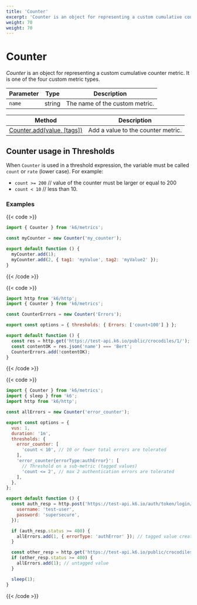 ```yaml
---
title: 'Counter'
excerpt: 'Counter is an object for representing a custom cumulative counter metric. It is one of the four custom metric types.'
weight: 70
weight: 70
---
```


# Counter

_Counter_ is an object for representing a custom cumulative counter metric. It is one of the four custom metric types.

| Parameter | Type   | Description                    |
| --------- | ------ | ------------------------------ |
| `name`    | string | The name of the custom metric. |

| Method                                                                       | Description                        |
| ---------------------------------------------------------------------------- | ---------------------------------- |
| [Counter.add(value, [tags])](/javascript-api/k6-metrics/counter/counter-add) | Add a value to the counter metric. |

## Counter usage in Thresholds

When `Counter` is used in a threshold expression, the variable must be called `count` or `rate` (lower case).
For example:

- `count >= 200` // value of the counter must be larger or equal to 200
- `count < 10` // less than 10.

### Examples

{{< code >}}

```javascript
import { Counter } from 'k6/metrics';

const myCounter = new Counter('my_counter');

export default function () {
  myCounter.add(1);
  myCounter.add(2, { tag1: 'myValue', tag2: 'myValue2' });
}
```

{{< /code >}}

{{< code >}}

```javascript
import http from 'k6/http';
import { Counter } from 'k6/metrics';

const CounterErrors = new Counter('Errors');

export const options = { thresholds: { Errors: ['count<100'] } };

export default function () {
  const res = http.get('https://test-api.k6.io/public/crocodiles/1/');
  const contentOK = res.json('name') === 'Bert';
  CounterErrors.add(!contentOK);
}
```

{{< /code >}}

{{< code >}}

```javascript
import { Counter } from 'k6/metrics';
import { sleep } from 'k6';
import http from 'k6/http';

const allErrors = new Counter('error_counter');

export const options = {
  vus: 1,
  duration: '1m',
  thresholds: {
    error_counter: [
      'count < 10', // 10 or fewer total errors are tolerated
    ],
    'error_counter{errorType:authError}': [
      // Threshold on a sub-metric (tagged values)
      'count <= 2', // max 2 authentication errors are tolerated
    ],
  },
};

export default function () {
  const auth_resp = http.post('https://test-api.k6.io/auth/token/login/', {
    username: 'test-user',
    password: 'supersecure',
  });

  if (auth_resp.status >= 400) {
    allErrors.add(1, { errorType: 'authError' }); // tagged value creates submetric (useful for making thresholds specific)
  }

  const other_resp = http.get('https://test-api.k6.io/public/crocodiles/1/');
  if (other_resp.status >= 400) {
    allErrors.add(1); // untagged value
  }

  sleep(1);
}
```

{{< /code >}}

